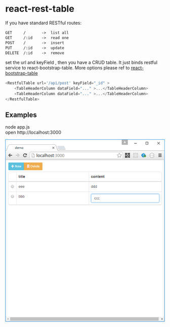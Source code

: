 # react-rest-table

If you have standard RESTful routes:

    GET     /       ->  list all
    GET     /:id    ->  read one
    POST    /       ->  insert
    PUT     /:id    ->  update
    DELETE  /:id    ->  remove

set the url and keyField , then you have a CRUD table.
It just binds restful service to react-bootstrap-table. More options please ref to [react-bootstrap-table](https://github.com/AllenFang/react-bootstrap-table)

```js
<RestfulTable url='/api/post' keyField="_id" >                
    <TableHeaderColumn dataField="..." >...</TableHeaderColumn>
    <TableHeaderColumn dataField="..." >...</TableHeaderColumn>
</RestfulTable>
```

## Examples

node app.js  
open http://localhost:3000

![screenshots/edittable.png](screenshots/edittable.png)